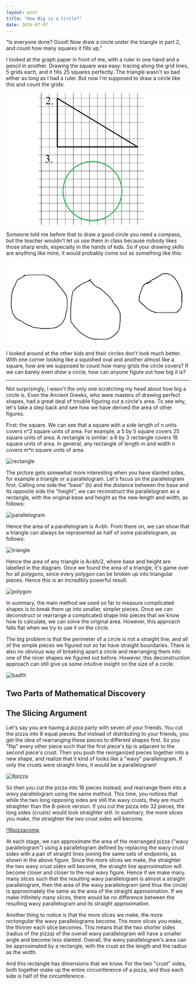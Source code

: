```yaml
---
layout: post
title: "How Big is a Circle?"
date: 2016-07-07
---
```


"Is everyone done? Good! Now draw a circle under the triangle in part 2, and count how many squares it fills up."

I looked at the graph paper in front of me, with a ruler in one hand and a pencil in another. Drawing the square was easy: tracing along the grid lines, 5 grids each, and it fills 25 squares perfectly. The triangle wasn't so bad either as long as I had a ruler. But now I'm supposed to draw a circle like this and count the grids:

![Grid Sheet](/images/circle/gridsheet.png)

Someone told me before that to draw a good circle you need a compass, but the teacher wouldn't let us use them in class because nobody likes those sharp ends, especially in the hands of kids. So if your drawing skills are anything like mine, it would probably come out as something like this:

![Bad Circle](/images/circle/badcircle.png)

I looked around at the other kids and their circles don't look much better. With one corner looking like a squished oval and another almost like a square, how are we supposed to count how many grids the circle covers? If we can barely even *draw* a circle, how can *anyone* figure out how big it is? 

------------------------------------------------------------------------------------------------------------------------------------

Not surprisingly, I wasn't the only one scratching my head about how big a circle is. Even the Ancient Greeks, who were masters of drawing perfect shapes, had a great deal of trouble figuring out a circle's area. To see why, let's take a step back and see how we have derived the area of other figures. 

First: the square. We can see that a square with a side length of n units covers n^2 square units of area. For example, a 5 by 5 square covers 25 square units of area. A rectangle is similar: a 6 by 3 rectangle covers 18 square units of area. In general, any rectangle of length m and width n covers m*n square units of area.

![rectangle](/images/circle/rectangle.png)

The picture gets somewhat more interesting when you have slanted sides, for example a triangle or a parallelogram. Let's focus on the parallelogram first. Calling one side the "base" (b) and the distance between the base and its opposite side the "height", we can reconstruct the parallelogram as a rectangle, with the original base and height as the new length and width, as follows:

![parallelogram](/images/circle/parallelogram.png)

Hence the area of a parallelogram is A=bh. From there on, we can show that a triangle can always be represented as half of some parallelogram, as follows:

![triangle](/images/circle/triangle.png)

Hence the area of any triangle is A=bh/2, where base and height are labelled in the diagram. Once we found the area of a triangle, it's game over for all polygons, since every polygon can be broken up into triangular pieces. Hence this is an incredibly powerful result.

![polygon](/images/circle/polygon.png)

In summary, the main method we used so far to measure complicated shapes is to break them up into smaller, simpler pieces. Once we can deconstruct or rearrange a complicated shape into pieces that we know how to calculate, we can solve the original area. However, this approach falls flat when we try to use it on the circle.

The big problem is that the perimeter of a circle is not a straight line, and all of the simple pieces we figured out so far have straight boundaries. There is also no obvious way of breaking apart a circle and rearranging them into one of the nicer shapes we figured out before. However, this deconstruction approach can still give us some intuitive insight on the size of a circle.

![badfit](/images/circle/badfit.png)

<h2>Two Parts of Mathematical Discovery</h2>



<h2>The Slicing Argument</h2> 

Let's say you are having a pizza party with seven of your friends. You cut the pizza into 8 equal pieces. But instead of distributing to your friends, you get the idea of rearranging these pieces to different shapes first. So you "flip" every other piece such that the first piece's tip is adjacent to the second piece's crust. Then you push the reorganized pieces together into a new shape, and realize that it kind of looks like a "wavy" parallelogram. If only the crusts were straight lines, it would be a parallelogram!

![8pizza](/images/circle/8pizza.png)

So then you cut the pizza into 16 pieces instead, and rearrange them into a wavy parallelogram using the same method. This time, you notices that while the two long opposing sides are still the wavy crusts, they are much straighter than the 8-piece version. If you cut the pizza into 32 pieces, the long sides (crusts) would look straighter still. In summary, the more slices you make, the straighter the two crust sides will become. 

[!16pizzacomp](/images/circle/16pizzacomp.png)

At each stage, we can approximate the area of the rearranged pizza ("wavy parallelogram") using a parallelogram defined by replacing the wavy crust sides with a pair of straight lines joining the same sets of endpoints, as shown in the above figure. Since the more slices we make, the straighter the two wavy crust sides will become, the straight line approximation will become closer and closer to the real wavy figure. Hence if we make many. many slices such that the resulting wavy parallelogram is almost a straight parallelogram, then the area of the wavy parallelogram (and thus the circle) is approximately the same as the area of the straight approximation. If we make infinitely many slices, there would be no difference between the resulting wavy parallelogram and its straight approximation.

Another thing to notice is that the more slices we make, the more *rectangular* the wavy parallelograms become. The more slices you make, the thinner each slice becomes. This means that the two shorter sides (radius of the pizza) of the overall wavy parallelogram will have a smaller angle and become less slanted. Overall, the wavy parallelogram's area can be approximated by a rectangle, with the crust as the length and the radius as the width.

And this rectangle has dimensions that we know. For the two "crust" sides, both together make up the entire circumference of a pizza, and thus each side is half of the circumference. 
